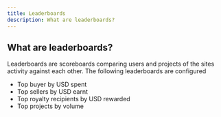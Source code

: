 ```yaml
---
title: Leaderboards
description: What are leaderboards?
---
```


## What are leaderboards?

Leaderboards are scoreboards comparing users and projects of the sites activity against each other. The following leaderboards are configured

* Top buyer by USD spent
* Top sellers by USD earnt
* Top royalty recipients by USD rewarded
* Top projects by volume
